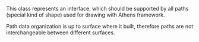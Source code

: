 This class represents an interface, which should be supported by all paths (special kind of shape) used for drawing with Athens framework.Path data organization is up to surface where it built,therefore paths are not interchangeable between different surfaces.